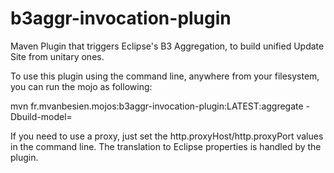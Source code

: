 # b3aggr-invocation-plugin
Maven Plugin that triggers Eclipse's B3 Aggregation, to build unified Update Site from unitary ones.

To use this plugin using the command line, anywhere from your filesystem, you can run the mojo as following:

mvn fr.mvanbesien.mojos:b3aggr-invocation-plugin:LATEST:aggregate -Dbuild-model=<PATH-TO-YOUR-b3aggr-FILE>

If you need to use a proxy, just set the http.proxyHost/http.proxyPort values in the command line. The translation to Eclipse properties is handled by the plugin.
